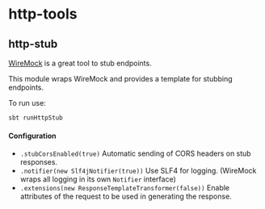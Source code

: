 # http-tools

## http-stub

[WireMock](https://wiremock.org/) is a great tool to stub endpoints.

This module wraps WireMock and provides a template for stubbing endpoints.

To run use:

```sbt runHttpStub```

#### Configuration

  - `.stubCorsEnabled(true)` Automatic sending of CORS headers on stub responses.
  - `.notifier(new Slf4jNotifier(true))` Use SLF4 for logging. (WireMock wraps all logging in its own `Notifier` interface)
  - `.extensions(new ResponseTemplateTransformer(false))` Enable attributes of the request to be used in generating the response. 

